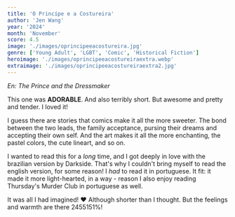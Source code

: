 ```yaml
---
title: 'O Princípe e a Costureira'
author: 'Jen Wang'
year: '2024'
month: 'November'
score: 4.5
image: './images/oprincipeeacostureira.jpg'
genre: ['Young Adult', 'LGBT', 'Comic', 'Historical Fiction']
heroimage: './images/oprincipeeacostureiraextra.webp'
extraimage: './images/oprincipeeacostureiraextra2.jpg'
---
```


_En: The Prince and the Dressmaker_

This one was **ADORABLE**. And also terribly short. But awesome and pretty and tender. I loved it!

I guess there are stories that comics make it all the more sweeter. The bond between the two leads, the family acceptance, pursing their dreams and accepting their own self. And the art makes it all the more enchanting, the pastel colors, the cute lineart, and so on.

I wanted to read this for a _long_ time, and I got deeply in love with the brazilian version by Darkside. That's why I couldn't bring myself to read the english version, for some reason! I _had_ to read it in portuguese. It fit: it made it more light-hearted, in a way - reason I also enjoy reading Thursday's Murder Club in portuguese as well.

It was all I had imagined! ❤️
Although shorter than I thought. But the feelings and warmth are there 2455151%!